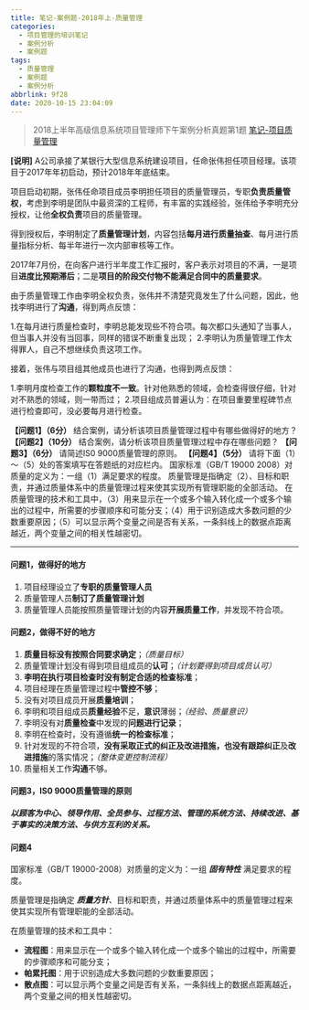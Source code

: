 ```yaml
---
title: 笔记-案例题-2018年上-质量管理
categories:
  - 项目管理的培训笔记
  - 案例分析
  - 案例题
tags:
  - 质量管理
  - 案例题
  - 案例分析
abbrlink: 9f28
date: 2020-10-15 23:04:09
---
```


>2018上半年高级信息系统项目管理师下午案例分析真题第1题
>[笔记-项目质量管理](/post/3dad.html)

**[说明]**
A公司承接了某银行大型信息系统建设项目，任命张伟担任项目经理。该项目于2017年年初启动，预计2018年年底结束。

项目启动初期，张伟任命项目成员李明担任项目的质量管理员，专职**负责质量管权**，考虑到李明是团队中最资深的工程师，有丰富的实践经验，张伟给予李明充分授权，让他**全权负责**项目的质量管理。

得到授权后，李明制定了**质量管理计划**，内容包括**每月进行质量抽查**、每月进行质量指标分析、每半年进行一次内部审核等工作。

2017年7月份，在向客户进行半年度工作汇报时，客户表示对项目的不满，一是项目**进度比预期滞后**；二是**项目的阶段交付物不能满足合同中的质量要求**。

由于质量管理工作由李明全权负责，张伟并不清楚究竟发生了什么问题，因此，他找李明进行了**沟通**，得到两点反馈：

1.在每月进行质量检查时，李明总能发现些不符合项。每次都口头通知了当事人，但当事人并没有当回事，同样的错误不断重复出现；
2.李明认为质量管理工作太得罪人，自己不想继续负责这项工作。

接着，张伟与项目组其他成员也进行了沟通，也得到两点反馈：

1.李明月度检查工作的**颗粒度不一致**。针对他熟悉的领域，会检查得很仔细，针对对不熟悉的领域，则一带而过；
2.项目组成员普遍认为：在项目重要里程碑节点进行检查即可，没必要每月进行检查。

**【问题1】（6分）**
结合案例，请分析该项目质量管理过程中有哪些做得好的地方？
**【问题2】（10分）**
结合案例，请分析该项目质量管理过程中存在哪些问题？
**【问题3】（6分）**
请简述IS0 9000质量管理的原则。
**【问题4】（5分）**
请将下面（1）～（5）处的答案填写在答题纸的对应栏内。
国家标准（GB/T 19000 2008）对质量的定义为：一组（1）满足要求的程度。
质量管理是指确定（2）、目标和职责，并通过质量体系中的质量管理过程来使其实现所有管理职能的全部活动。
在质量管理的技术和工具中，（3）用来显示在一个或多个输入转化成一个或多个输出的过程中，所需要的步骤顺序和可能分支；（4）用于识别造成大多数问题的少数重要原因；（5）可以显示两个变量之间是否有关系，一条斜线上的数据点距离越近，两个变量之间的相关性越密切。

<!-- more -->

---

#### 问题1，做得好的地方

1. 项目经理设立了**专职的质量管理人员**
2. 质量管理人员**制订了质量管理计划**
3. 质量管理人员能按照质量管理计划的内容**开展质量工作**，并发现不符合项。

#### 问题2，做得不好的地方

1. **质量目标没有按照合同要求确定**；*（质量目标）*
2. 质量管理计划没有得到项目组成员的**认可**；*（计划要得到项目成员认可）*
3. **李明在执行项目检查时没有制定合适的检查标准**；
4. 项目经理在质量管理过程中**管控不够**；
5. 没有对项目成员开展**质量培训**；
6. 李明和项目组成员**质量经验**不足，**意识**薄弱；*（经验、质量意识）*
7. 李明没有对**质量检查**中发现的**问题进行记录**；
8. 李明在检查时，没有遵循**统一的检查标准**；
9. 针对发现的不符合项，**没有采取正式的纠正及改进措施，**也没有**跟踪纠正**及**改进措施**的落实情况；*（整体变更控制流程）*
10. 质量相关工作**沟通**不够。

#### 问题3，IS0 9000质量管理的原则

***以顾客为中心、领导作用、全员参与、过程方法、管理的系统方法、持续改进、基于事实的决策方法、与供方互利的关系。***

#### 问题4

国家标准（GB/T 19000-2008）对质量的定义为：一组 ***固有特性*** 满足要求的程度。

质量管理是指确定 ***质量方针***、目标和职责，并通过质量体系中的质量管理过程来使其实现所有管理职能的全部活动。

在质量管理的技术和工具中：

- **流程图**：用来显示在一个或多个输入转化成一个或多个输出的过程中，所需要的步骤顺序和可能分支；
- **帕累托图**：用于识别造成大多数问题的少数重要原因；
- **散点图**：可以显示两个变量之间是否有关系，一条斜线上的数据点距离越近，两个变量之间的相关性越密切。
